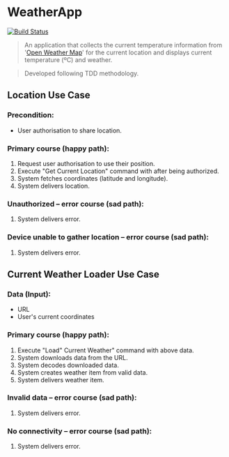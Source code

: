 
# WeatherApp

[![Build Status](https://travis-ci.com/viniciusml/WeatherApp.svg?branch=master)](https://travis-ci.com/viniciusml/WeatherApp)

> An application that collects the current temperature information from '[Open Weather Map](http://openweathermap.org)' for the current location and displays current temperature (ºC) and weather.

> Developed following TDD methodology.

## Location Use Case

### Precondition:

-   User authorisation to share location.

### Primary course (happy path):

1.  Request user authorisation to use their position.
2.  Execute "Get Current Location" command with after being authorized.
3.  System fetches coordinates (latitude and longitude).
4.  System delivers location.

### Unauthorized – error course (sad path):

1.  System delivers error.

### Device unable to gather location – error course (sad path):

1.  System delivers error.

## Current Weather Loader Use Case

### Data (Input):

-  URL
-  User's current coordinates

### Primary course (happy path):

1.  Execute "Load" Current Weather" command with above data.
2.  System downloads data from the URL.
3.  System decodes downloaded data.
4.  System creates weather item from valid data.
5.  System delivers weather item.

### Invalid data – error course (sad path):

1.  System delivers error.

### No connectivity – error course (sad path):

1.  System delivers error.
